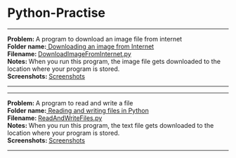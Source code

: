 # Python-Practise
<hr>
<b> Problem: </b> A program to download an image file from internet<br>
<b> Folder name:</b><a href = "https://github.com/patilankita79/Python-Practise/tree/master/Downloading%20an%20image%20from%20internet" /> Downloading an image from Internet </a> <br>
<b> Filename: </b> <a href ="https://github.com/patilankita79/Python-Practise/blob/master/Downloading%20an%20image%20from%20internet/DownloadImageFromInternet.py" /> DownloadImageFromInternet.py </a> <br>
<b> Notes: </b> When you run this program, the image file gets downloaded to the location where your program is stored. <br>
<b> Screenshots: </b> <a href = "https://github.com/patilankita79/Python-Practise/tree/master/Downloading%20an%20image%20from%20internet/Screenshots" /> Screenshots </a>
<hr>

<hr>
<b> Problem: </b> A program to read and write a file <br>
<b> Folder name:</b><a href = "https://github.com/patilankita79/Python-Practise/tree/master/Reading%20and%20writing%20files%20in%20Python" /> Reading and writing files in Python </a> <br>
<b> Filename: </b> <a href ="https://github.com/patilankita79/Python-Practise/blob/master/Reading%20and%20writing%20files%20in%20Python/ReadAndWriteFiles.py" /> ReadAndWriteFiles.py </a> <br>
<b> Notes: </b> When you run this program, the text file gets downloaded to the location where your program is stored. <br>
<b> Screenshots: </b> <a href = "https://github.com/patilankita79/Python-Practise/tree/master/Reading%20and%20writing%20files%20in%20Python/Screenshots" /> Screenshots </a>
<hr>
